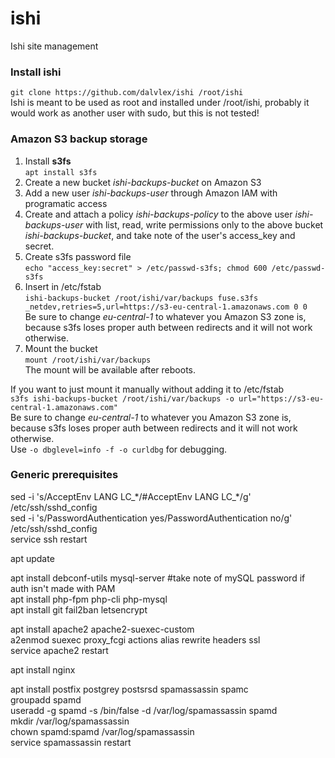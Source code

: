 # ishi
Ishi site management

### Install ishi
`git clone https://github.com/dalvlex/ishi /root/ishi`  
Ishi is meant to be used as root and installed under /root/ishi, probably it would work as another user with sudo, but this is not tested!

### Amazon S3 backup storage
1. Install **s3fs**  
`apt install s3fs`  
2. Create a new bucket *ishi-backups-bucket* on Amazon S3  
3. Add a new user *ishi-backups-user* through Amazon IAM with programatic access  
4. Create and attach a policy *ishi-backups-policy* to the above user *ishi-backups-user* with list, read, write permissions only to the above bucket *ishi-backups-bucket*, and take note of the user's access_key and secret.  
5. Create s3fs password file  
`echo "access_key:secret" > /etc/passwd-s3fs; chmod 600 /etc/passwd-s3fs`  
7. Insert in /etc/fstab  
`ishi-backups-bucket /root/ishi/var/backups fuse.s3fs _netdev,retries=5,url=https://s3-eu-central-1.amazonaws.com 0 0`  
Be sure to change *eu-central-1* to whatever you Amazon S3 zone is, because s3fs loses proper auth between redirects and it will not work otherwise.  
8. Mount the bucket  
`mount /root/ishi/var/backups`  
The mount will be available after reboots.

If you want to just mount it manually without adding it to /etc/fstab  
`s3fs ishi-backups-bucket /root/ishi/var/backups -o url="https://s3-eu-central-1.amazonaws.com"`  
Be sure to change *eu-central-1* to whatever you Amazon S3 zone is, because s3fs loses proper auth between redirects and it will not work otherwise.  
Use `-o dbglevel=info -f -o curldbg` for debugging.  

### Generic prerequisites
sed -i 's/AcceptEnv LANG LC_\*/#AcceptEnv LANG LC_\*/g' /etc/ssh/sshd_config  
sed -i 's/PasswordAuthentication yes/PasswordAuthentication no/g' /etc/ssh/sshd_config  
service ssh restart

apt update

apt install debconf-utils mysql-server #take note of mySQL password if auth isn't made with PAM  
apt install php-fpm php-cli php-mysql  
apt install git fail2ban letsencrypt

apt install apache2 apache2-suexec-custom  
a2enmod suexec proxy_fcgi actions alias rewrite headers ssl  
service apache2 restart

apt install nginx

apt install postfix postgrey postsrsd spamassassin spamc  
groupadd spamd  
useradd -g spamd -s /bin/false -d /var/log/spamassassin spamd  
mkdir /var/log/spamassassin  
chown spamd:spamd /var/log/spamassassin  
service spamassassin restart

